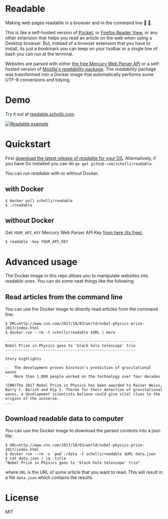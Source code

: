 # Readable 

Making web pages readable in a browser and in the command line :link: :book:.

This is like a self-hosted version of [Pocket](https://getpocket.com/), or [Firefox Reader View](https://support.mozilla.org/en-US/kb/firefox-reader-view-clutter-free-web-pages), or any other extension that helps you read an article on the web when using a Desktop browser. But, instead of a browser extension that you have to install, its just a bookmark you can keep on your toolbar or a single line of bash you can run at the terminal.

Websites are parsed with either [the free Mercury Web Parser API](https://mercury.postlight.com/web-parser/) or a self-hosted version of [Mozilla's *readability* package](https://github.com/mozilla/readability). The *readability* package was trasnformed into a Docker image that automatically performs some UTF-8 conversions and tidying.

# Demo

Try it out at [readable.schollz.com](https://readable.schollz.com). 

[![Readable example](https://user-images.githubusercontent.com/6550035/31201819-59d78922-a91d-11e7-8bc5-b9b2668d0123.png)](https://readable.schollz.com)

# Quickstart

First [download the latest release of *readable* for your OS](https://github.com/schollz/readable/releases/latest). Alternatively, if you have Go installed you can do `go get github.com/schollz/readable`.

You can run *readable* with or without Docker.

## with Docker

```shell
$ docker pull schollz/readable
$ ./readable
```

## without Docker 

Get `YOUR_API_KEY` Mercury Web Parser API Key [from here (its free)](https://mercury.postlight.com/web-parser/).

```shell
$ readable -key YOUR_API_KEY
```

# Advanced usage

The Docker image in this repo allows you to manipulate websites into readable ones. You can do some neat things like the following:

## Read articles from the command line

You can use the Docker image to directly read articles from the command line:

```
$ URL=http://www.cnn.com/2017/10/03/world/nobel-physics-prize-2017/index.html
$ docker run --rm -t schollz/readable $URL | more

----------------------------------------------------------
Nobel Prize in Physics goes to 'black hole telescope' trio
----------------------------------------------------------

Story highlights

-   The development proves Einstein's prediction of gravitational waves
-   More than 1,000 people worked on the technology over four decades

(CNN)The 2017 Nobel Prize in Physics has been awarded to Rainer Weiss,
Barry C. Barish and Kip S. Thorne for their detection of gravitational
waves, a development scientists believe could give vital clues to the
origins of the universe.
...
```

## Download readable data to computer

You can use the Docker image to download the parsed contents into a json file:

```shell
$ URL=http://www.cnn.com/2017/10/03/world/nobel-physics-prize-2017/index.html
$ docker run --rm -v `pwd`:/data -t schollz/readable $URL data.json
$ cat data.json | jq .title
"Nobel Prize in Physics goes to 'black hole telescope' trio"
```

where `URL` is the URL of some article that you want to read. This will result in a file `data.json` which contains the results.

License
=======

MIT
